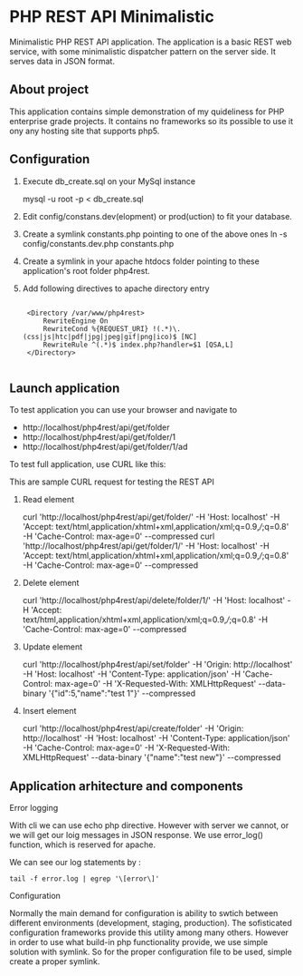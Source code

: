 PHP REST API Minimalistic
=========

Minimalistic PHP REST API application. The application is a basic REST web service, with some minimalistic dispatcher pattern on the server side. It serves data in JSON format.

About project
--------------------------------------

This application contains simple demonstration of my quideliness for PHP enterprise grade projects. It contains no frameworks so its
possible to use it ony any hosting site that supports php5.


Configuration
--------------------------------------

1. Execute db_create.sql on your MySql instance

    mysql -u root -p < db_create.sql

2. Edit config/constans.dev(elopment) or prod(uction) to fit your database.

3. Create a symlink constants.php pointing to one of the above ones
    ln -s config/constants.dev.php constants.php


4. Create a symlink in your apache htdocs folder pointing to these application's root folder php4rest.

5. Add following directives to apache directory entry
    <pre><code>
    &lt;Directory /var/www/php4rest&gt;
        RewriteEngine On
        RewriteCond %{REQUEST_URI} !(.*)\.(css|js|htc|pdf|jpg|jpeg|gif|png|ico)$ [NC]
        RewriteRule ^(.*)$ index.php?handler=$1 [QSA,L]
    &lt;/Directory&gt;
    </pre></code>

Launch application
--------------------------------------

To test application you can use your browser and navigate to

 - http://localhost/php4rest/api/get/folder
 - http://localhost/php4rest/api/get/folder/1
 - http://localhost/php4rest/api/get/folder/1/ad

To test full application, use CURL like this:

This are sample CURL request for testing the REST API

1) Read element

    curl 'http://localhost/php4rest/api/get/folder/' -H 'Host: localhost'  -H 'Accept: text/html,application/xhtml+xml,application/xml;q=0.9,*/*;q=0.8' -H 'Cache-Control: max-age=0' --compressed
    curl 'http://localhost/php4rest/api/get/folder/1/' -H 'Host: localhost'  -H 'Accept: text/html,application/xhtml+xml,application/xml;q=0.9,*/*;q=0.8' -H 'Cache-Control: max-age=0' --compressed

2) Delete element

    curl 'http://localhost/php4rest/api/delete/folder/1/' -H 'Host: localhost'  -H 'Accept: text/html,application/xhtml+xml,application/xml;q=0.9,*/*;q=0.8' -H 'Cache-Control: max-age=0' --compressed

3) Update element

    curl 'http://localhost/php4rest/api/set/folder' -H 'Origin: http://localhost' -H 'Host: localhost' -H 'Content-Type: application/json' -H 'Cache-Control: max-age=0' -H 'X-Requested-With: XMLHttpRequest'  --data-binary '{"id":5,"name":"test 1"}' --compressed

4) Insert element

    curl 'http://localhost/php4rest/api/create/folder' -H 'Origin: http://localhost' -H 'Host: localhost' -H 'Content-Type: application/json' -H 'Cache-Control: max-age=0' -H 'X-Requested-With: XMLHttpRequest'  --data-binary '{"name":"test new"}' --compressed

Application arhitecture and components
--------------------------------------

Error logging

With cli we can use echo php directive. However with server we cannot, or we will get our loig messages in JSON response.
We use error_log() function, which is reserved for apache.

We can see our log statements by :

    tail -f error.log | egrep '\[error\]'

Configuration

Normally the main demand for configuration is ability to swtich between different environments (development, staging, production).
The sofisticated configuration frameworks provide this utility among many others. However in order to use what build-in php functionality provide,
we use simple solution with symlink. So for the proper configuration file to be used, simple create a proper symlink.



